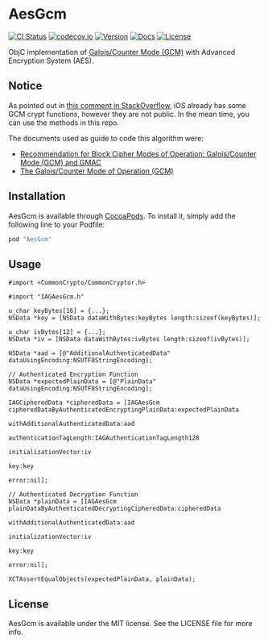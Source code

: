 # AesGcm

[![CI Status](http://img.shields.io/travis/indisoluble/AesGcm.svg?style=flat)](https://travis-ci.org/indisoluble/AesGcm)
[![codecov.io](https://codecov.io/github/indisoluble/AesGcm/coverage.svg?branch=master)](https://codecov.io/github/indisoluble/AesGcm?branch=master)
[![Version](https://img.shields.io/cocoapods/v/AesGcm.svg?style=flat)](http://cocoapods.org/pods/AesGcm)
[![Docs](https://img.shields.io/cocoapods/metrics/doc-percent/AesGcm.svg)](http://cocoadocs.org/docsets/AesGcm)
[![License](https://img.shields.io/cocoapods/l/AesGcm.svg?style=flat)](http://cocoapods.org/pods/AesGcm)

ObjC implementation of
[Galois/Counter Mode (GCM)](http://nvlpubs.nist.gov/nistpubs/Legacy/SP/nistspecialpublication800-38d.pdf)
with Advanced Encryption System (AES).

## Notice

As pointed out in [this comment in StackOverflow](http://stackoverflow.com/a/36634956), iOS already
has some GCM crypt functions, however they are not public. In the mean time, you can use the
methods in this repo.

The documents used as guide to code this algorithm were:
* [Recommendation for Block Cipher Modes of Operation: Galois/Counter Mode (GCM) and GMAC](http://nvlpubs.nist.gov/nistpubs/Legacy/SP/nistspecialpublication800-38d.pdf)
* [The Galois/Counter Mode of Operation (GCM)](http://csrc.nist.gov/groups/ST/toolkit/BCM/documents/proposedmodes/gcm/gcm-spec.pdf)

## Installation

AesGcm is available through [CocoaPods](http://cocoapods.org). To install
it, simply add the following line to your Podfile:

```ruby
pod "AesGcm"
```

## Usage

```objc
#import <CommonCrypto/CommonCryptor.h>

#import "IAGAesGcm.h"

u_char keyBytes[16] = {...};
NSData *key = [NSData dataWithBytes:keyBytes length:sizeof(keyBytes)];

u_char ivBytes[12] = {...};
NSData *iv = [NSData dataWithBytes:ivBytes length:sizeof(ivBytes)];

NSData *aad = [@"AdditionalAuthenticatedData" dataUsingEncoding:NSUTF8StringEncoding];

// Authenticated Encryption Function
NSData *expectedPlainData = [@"PlainData" dataUsingEncoding:NSUTF8StringEncoding];

IAGCipheredData *cipheredData = [IAGAesGcm cipheredDataByAuthenticatedEncryptingPlainData:expectedPlainData
                                                          withAdditionalAuthenticatedData:aad
                                                                  authenticationTagLength:IAGAuthenticationTagLength128
                                                                     initializationVector:iv
                                                                                      key:key
                                                                                    error:nil];

// Authenticated Decryption Function
NSData *plainData = [IAGAesGcm plainDataByAuthenticatedDecryptingCipheredData:cipheredData
                                              withAdditionalAuthenticatedData:aad
                                                         initializationVector:iv
                                                                          key:key
                                                                        error:nil];

XCTAssertEqualObjects(expectedPlainData, plainData);
```

## License

AesGcm is available under the MIT license. See the LICENSE file for more info.
